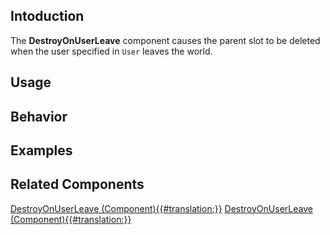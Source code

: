 <languages></languages> <translate>

## Intoduction

The **DestroyOnUserLeave** component causes the parent slot to be
deleted when the user specified in `User` leaves the world.

## Usage

## Behavior

## Examples

## Related Components

</translate>

[DestroyOnUserLeave
(Component){{#translation:}}](Category:Components{{#translation:}} "wikilink")
[DestroyOnUserLeave
(Component){{#translation:}}](Category:Components:Transform{{#translation:}} "wikilink")